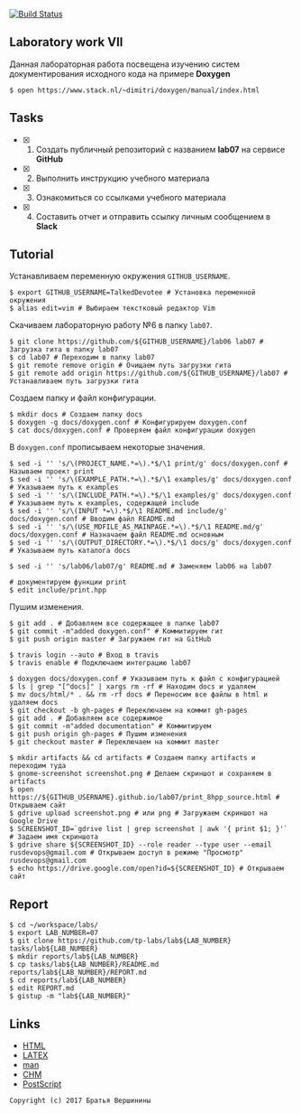 [![Build Status](https://travis-ci.org/nex-7/lab07.svg?branch=master)](https://travis-ci.org/nex-7/lab07)

## Laboratory work VII

Данная лабораторная работа посвещена изучению систем документирования исходного кода на примере **Doxygen**

```ShellSession
$ open https://www.stack.nl/~dimitri/doxygen/manual/index.html
```

## Tasks

- [X] 1. Создать публичный репозиторий с названием **lab07** на сервисе **GitHub**
- [X] 2. Выполнить инструкцию учебного материала
- [X] 3. Ознакомиться со ссылками учебного материала
- [X] 4. Составить отчет и отправить ссылку личным сообщением в **Slack**

## Tutorial

Устанавливаем переменную окружения `GITHUB_USERNAME`.
```ShellSession
$ export GITHUB_USERNAME=TalkedDevotee # Установка переменной окружения
$ alias edit=vim # Выбираем текстковый редактор Vim
```

Скачиваем лабораторную работу №6 в папку `lab07`.
```ShellSession
$ git clone https://github.com/${GITHUB_USERNAME}/lab06 lab07 # Загрузка гита в папку lab07
$ cd lab07 # Переходим в папку lab07
$ git remote remove origin # Очищаем путь загрузки гита
$ git remote add origin https://github.com/${GITHUB_USERNAME}/lab07 # Устанавливаем путь загрузки гита
```

Создаем папку и файл конфигурации.
```ShellSession
$ mkdir docs # Создаем папку docs
$ doxygen -g docs/doxygen.conf # Конфигурируем doxygen.conf
$ cat docs/doxygen.conf # Проверяем файл конфигурации doxygen
```

В `doxygen.conf` прописываем некоторые значения.
```ShellSession
$ sed -i '' 's/\(PROJECT_NAME.*=\).*$/\1 print/g' docs/doxygen.conf # Называем проект print
$ sed -i '' 's/\(EXAMPLE_PATH.*=\).*$/\1 examples/g' docs/doxygen.conf # Указываем путь к examples
$ sed -i '' 's/\(INCLUDE_PATH.*=\).*$/\1 examples/g' docs/doxygen.conf # Указываем путь к examples, содержащей include
$ sed -i '' 's/\(INPUT *=\).*$/\1 README.md include/g' docs/doxygen.conf # Вводим файл README.md
$ sed -i '' 's/\(USE_MDFILE_AS_MAINPAGE.*=\).*$/\1 README.md/g' docs/doxygen.conf # Назначаем файл README.md основным
$ sed -i '' 's/\(OUTPUT_DIRECTORY.*=\).*$/\1 docs/g' docs/doxygen.conf # Указываем путь каталога docs
```

```ShellSession
$ sed -i '' 's/lab06/lab07/g' README.md # Заменяем lab06 на lab07
```

```ShellSession
# документируем функции print
$ edit include/print.hpp
```

Пушим изменения.
```ShellSession
$ git add . # Добавляем все содержащее в папке lab07
$ git commit -m"added doxygen.conf" # Коммитируем гит
$ git push origin master # Загружаем гит на GitHub
```

```ShellSession
$ travis login --auto # Вход в travis
$ travis enable # Подключаем интеграцию lab07
```

```ShellSession
$ doxygen docs/doxygen.conf # Указываем путь к файл с конфигурацией
$ ls | grep "[^docs]" | xargs rm -rf # Находим docs и удаляем
$ mv docs/html/* . && rm -rf docs # Переносим все файлы в html и удаляем docs
$ git checkout -b gh-pages # Переключаем на коммит gh-pages
$ git add . # Добавляем все содержимое
$ git commit -m"added documentation" # Коммитируем
$ git push origin gh-pages # Пушим изменения
$ git checkout master # Переключаем на коммит master
```

```ShellSession
$ mkdir artifacts && cd artifacts # Создаем папку artifacts и переходим туда
$ gnome-screenshot screenshot.png # Делаем скриншот и сохраняем в artifacts
$ open https://${GITHUB_USERNAME}.github.io/lab07/print_8hpp_source.html # Открываем сайт
$ gdrive upload screenshot.png # или png # Загружаем скриншот на Google Drive
$ SCREENSHOT_ID=`gdrive list | grep screenshot | awk '{ print $1; }'` # Задаем имя скриншота
$ gdrive share ${SCREENSHOT_ID} --role reader --type user --email rusdevops@gmail.com # Открываем доступ в режиме "Просмотр" rusdevops@gmail.com
$ echo https://drive.google.com/open?id=${SCREENSHOT_ID} # Открываем сайт
```

## Report

```ShellSession
$ cd ~/workspace/labs/
$ export LAB_NUMBER=07
$ git clone https://github.com/tp-labs/lab${LAB_NUMBER} tasks/lab${LAB_NUMBER}
$ mkdir reports/lab${LAB_NUMBER}
$ cp tasks/lab${LAB_NUMBER}/README.md reports/lab${LAB_NUMBER}/REPORT.md
$ cd reports/lab${LAB_NUMBER}
$ edit REPORT.md
$ gistup -m "lab${LAB_NUMBER}"
```

## Links

- [HTML](https://ru.wikipedia.org/wiki/HTML)
- [LAΤΕΧ](https://ru.wikipedia.org/wiki/LaTeX)
- [man](https://ru.wikipedia.org/wiki/Man_(%D0%BA%D0%BE%D0%BC%D0%B0%D0%BD%D0%B4%D0%B0_Unix))
- [CHM](https://ru.wikipedia.org/wiki/HTMLHelp)
- [PostScript](https://ru.wikipedia.org/wiki/PostScript)

```
Copyright (c) 2017 Братья Вершинины
```

